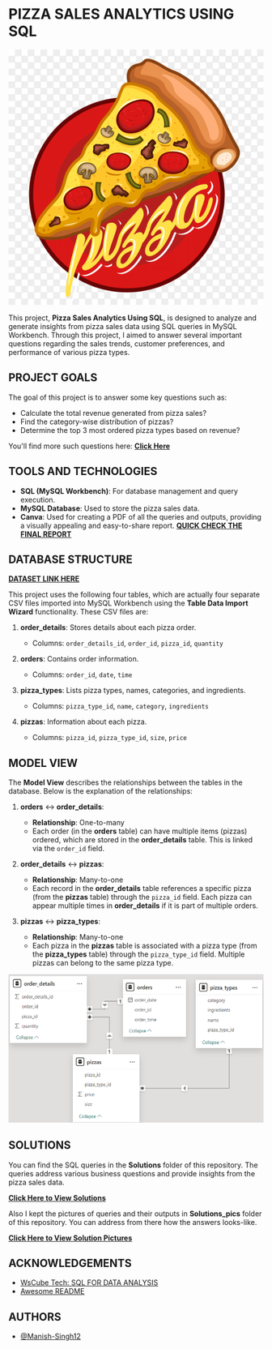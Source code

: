 
# PIZZA SALES ANALYTICS USING SQL

![PIZZA PHOTO](https://github.com/Manish-Singh12/Pizza_Sales_Analytics_Using_SQL/blob/main/Pizza-logo.png "a title")

This project, **Pizza Sales Analytics Using SQL**, is designed to analyze and generate insights from pizza sales data using SQL queries in MySQL Workbench. Through this project, I aimed to answer several important questions regarding the sales trends, customer preferences, and performance of various pizza types.


## PROJECT GOALS

The goal of this project is to answer some key questions such as:
- Calculate the total revenue generated from pizza sales?
- Find the category-wise distribution of pizzas?
- Determine the top 3 most ordered pizza types based on revenue?

You'll find more such questions here: [**Click Here**](https://github.com/Manish-Singh12/Pizza_Sales_Analytics_Using_SQL/blob/main/Questions.txt)
## TOOLS AND TECHNOLOGIES

- **SQL (MySQL Workbench)**: For database management and query execution.
- **MySQL Database**: Used to store the pizza sales data.
- **Canva**: Used for creating a PDF of all the queries and outputs, providing a visually appealing and easy-to-share report. [**QUICK CHECK THE FINAL REPORT**](https://github.com/Manish-Singh12/Pizza_Sales_Analytics_Using_SQL/blob/main/Pizza%20Sales%20Analytics%20Using%20SQL.pdf) 
## DATABASE STRUCTURE

[**DATASET LINK HERE**](https://github.com/Manish-Singh12/Pizza_Sales_Analytics_Using_SQL/tree/main/pizza_sales)

This project uses the following four tables, which are actually four separate CSV files imported into MySQL Workbench using the **Table Data Import Wizard** functionality. These CSV files are:

1. **order_details**: Stores details about each pizza order.
   - Columns: `order_details_id`, `order_id`, `pizza_id`, `quantity`
   
2. **orders**: Contains order information.
   - Columns: `order_id`, `date`, `time`

3. **pizza_types**: Lists pizza types, names, categories, and ingredients.
   - Columns: `pizza_type_id`, `name`, `category`, `ingredients`

4. **pizzas**: Information about each pizza.
   - Columns: `pizza_id`, `pizza_type_id`, `size`, `price`


## MODEL VIEW

The **Model View** describes the relationships between the tables in the database. Below is the explanation of the relationships:

1. **orders** ↔ **order_details**:  
   - **Relationship**: One-to-many  
   - Each order (in the **orders** table) can have multiple items (pizzas) ordered, which are stored in the **order_details** table. This is linked via the `order_id` field.

2. **order_details** ↔ **pizzas**:  
   - **Relationship**: Many-to-one  
   - Each record in the **order_details** table references a specific pizza (from the **pizzas** table) through the `pizza_id` field. Each pizza can appear multiple times in **order_details** if it is part of multiple orders.

3. **pizzas** ↔ **pizza_types**:  
   - **Relationship**: Many-to-one  
   - Each pizza in the **pizzas** table is associated with a pizza type (from the **pizza_types** table) through the `pizza_type_id` field. Multiple pizzas can belong to the same pizza type.

![MODEL VIEW](https://github.com/Manish-Singh12/Pizza_Sales_Analytics_Using_SQL/blob/main/model_view/relation.png "a title")
## SOLUTIONS


You can find the SQL queries in the **Solutions** folder of this repository. The queries address various business questions and provide insights from the pizza sales data.

[**Click Here to View Solutions**](https://github.com/Manish-Singh12/Pizza_Sales_Analytics_Using_SQL/tree/main/solutions)

Also I kept the pictures of queries and their outputs in **Solutions_pics** folder of this repository. You can address from there how the answers looks-like.

[**Click Here to View Solution Pictures**](https://github.com/Manish-Singh12/Pizza_Sales_Analytics_Using_SQL/tree/main/solutions_pics)
## ACKNOWLEDGEMENTS 

 - [WsCube Tech: SQL FOR DATA ANALYSIS](https://www.youtube.com/watch?v=zZpMvAedh_E)
 - [Awesome README](https://readme.so/editor)


## AUTHORS

- [@Manish-Singh12](https://github.com/Manish-Singh12)

